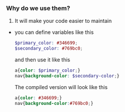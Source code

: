 ### Why do we use them?
1. It will make your code easier to maintain 
  - you can define variables like this
    ```scss
    $primary_color: #346699; 
    $secondary_color: #769bc0;
    ```
    and then use it like this
    ```scss
    a{color: $primary_color;}
    nav{background-color: $secondary-color;}
    ```
    The compiled version will look like this
    ```css
    a{color: #346699;}
    nav{background-color:#769bc0;}
    ```